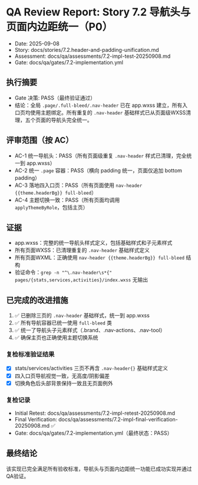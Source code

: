 # QA Review Report: Story 7.2 导航头与页面内边距统一（P0）

- Date: 2025-09-08
- Story: docs/stories/7.2.header-and-padding-unification.md
- Assessment: docs/qa/assessments/7.2-impl-test-20250908.md
- Gate: docs/qa/gates/7.2-implementation.yml

## 执行摘要
- Gate 决策: PASS（最终验证通过）
- 结论：全局 `.page/.full-bleed/.nav-header` 已在 app.wxss 建立，所有入口页均使用主题绑定。所有重复的 `.nav-header` 基础样式已从页面级WXSS清理，五个页面的导航头完全统一。

## 评审范围（按 AC）
- AC-1 统一导航头：PASS（所有页面级重复 `.nav-header` 样式已清理，完全统一到 app.wxss）
- AC-2 统一 `.page` 容器：PASS（横向 padding 统一，页面仅追加 bottom padding）
- AC-3 落地四入口页：PASS（所有页面使用 `nav-header {{theme.headerBg}} full-bleed`）
- AC-4 主题切换一致：PASS（所有页面均调用 `applyThemeByRole`，包括主页）

## 证据
- app.wxss：完整的统一导航头样式定义，包括基础样式和子元素样式
- 所有页面WXSS：已清理重复的 `.nav-header` 基础样式定义
- 所有页面WXML：正确使用 `nav-header {{theme.headerBg}} full-bleed` 结构
- 验证命令：`grep -n "^\.nav-header\s*{" pages/{stats,services,activities}/index.wxss` 无输出

## 已完成的改进措施
1. ✅ 已删除三页的 `.nav-header` 基础样式，统一到 app.wxss
2. ✅ 所有导航容器已统一使用 `full-bleed` 类
3. ✅ 统一了导航头子元素样式（.brand、.nav-actions、.nav-tool）
4. ✅ 确保主页也正确使用主题切换系统

### 复检标准验证结果
- [x] stats/services/activities 三页不再含 `.nav-header{}` 基础样式定义
- [x] 四入口页导航视觉一致，无高度/阴影偏差
- [x] 切换角色后头部背景保持一致且无页面例外

### 复检记录
- Initial Retest: docs/qa/assessments/7.2-impl-retest-20250908.md
- Final Verification: docs/qa/assessments/7.2-impl-final-verification-20250908.md ✅
- Gate: docs/qa/gates/7.2-implementation.yml（最终状态：PASS）

## 最终结论
该实现已完全满足所有验收标准，导航头与页面内边距统一功能已成功实现并通过QA验证。
